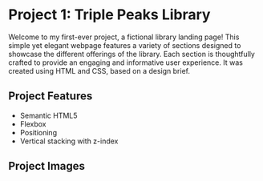 # Project 1: Triple Peaks Library

Welcome to my first-ever project, a fictional library landing page! This simple yet elegant webpage features a variety of sections designed to showcase the different offerings of the library. Each section is thoughtfully crafted to provide an engaging and informative user experience. It was created using HTML and CSS, based on a design brief.

## Project Features

- Semantic HTML5
- Flexbox
- Positioning
- Vertical stacking with z-index

## Project Images
